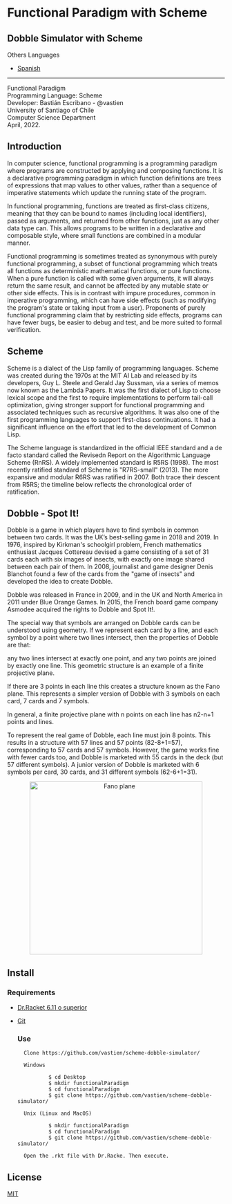 # Functional Paradigm with Scheme
## Dobble Simulator with Scheme

Others Languages

* [Spanish](https://github.com/vastien/scheme-dobble-simulator/edit/main/READMEes.md)

_________________________________________________________________
                  
Functional Paradigm                         
Programming Language: Scheme                              
Developer: Bastián Escribano - @vastien                      
University of Santiago of Chile                        
Computer Science Department                
April, 2022.                  
                
## Introduction
In computer science, functional programming is a programming paradigm where programs are constructed by applying and composing functions. It is a declarative programming paradigm in which function definitions are trees of expressions that map values to other values, rather than a sequence of imperative statements which update the running state of the program.        
                        
In functional programming, functions are treated as first-class citizens, meaning that they can be bound to names (including local identifiers), passed as arguments, and returned from other functions, just as any other data type can. This allows programs to be written in a declarative and composable style, where small functions are combined in a modular manner.                                                                
                                                    
Functional programming is sometimes treated as synonymous with purely functional programming, a subset of functional programming which treats all functions as deterministic mathematical functions, or pure functions. When a pure function is called with some given arguments, it will always return the same result, and cannot be affected by any mutable state or other side effects. This is in contrast with impure procedures, common in imperative programming, which can have side effects (such as modifying the program's state or taking input from a user). Proponents of purely functional programming claim that by restricting side effects, programs can have fewer bugs, be easier to debug and test, and be more suited to formal verification.
                                                                                                        

## Scheme
Scheme is a dialect of the Lisp family of programming languages. Scheme was created during the 1970s at the MIT AI Lab and released by its developers, Guy L. Steele and Gerald Jay Sussman, via a series of memos now known as the Lambda Papers. It was the first dialect of Lisp to choose lexical scope and the first to require implementations to perform tail-call optimization, giving stronger support for functional programming and associated techniques such as recursive algorithms. It was also one of the first programming languages to support first-class continuations. It had a significant influence on the effort that led to the development of Common Lisp.                                                    
                                                    
The Scheme language is standardized in the official IEEE standard and a de facto standard called the Revisedn Report on the Algorithmic Language Scheme (RnRS). A widely implemented standard is R5RS (1998). The most recently ratified standard of Scheme is "R7RS-small" (2013). The more expansive and modular R6RS was ratified in 2007. Both trace their descent from R5RS; the timeline below reflects the chronological order of ratification.                                                    
                                                                                                        
## Dobble - Spot It!
Dobble is a game in which players have to find symbols in common between two cards. It was the UK’s best-selling game in 2018 and 2019.
In 1976, inspired by Kirkman's schoolgirl problem, French mathematics enthusiast Jacques Cottereau devised a game consisting of a set of 31 cards each with six images of insects, with exactly one image shared between each pair of them. In 2008, journalist and game designer Denis Blanchot found a few of the cards from the "game of insects" and developed the idea to create Dobble.                                                    
                                                    
Dobble was released in France in 2009, and in the UK and North America in 2011 under Blue Orange Games. In 2015, the French board game company Asmodee acquired the rights to Dobble and Spot It!.
                                                    
The special way that symbols are arranged on Dobble cards can be understood using geometry. If we represent each card by a line, and each symbol by a point where two lines intersect, then the properties of Dobble are that:
                                                                                                        
any two lines intersect at exactly one point, and
any two points are joined by exactly one line.
This geometric structure is an example of a finite projective plane.

If there are 3 points in each line this creates a structure known as the Fano plane. This represents a simpler version of Dobble with 3 symbols on each card, 7 cards and 7 symbols.

In general, a finite projective plane with n points on each line has n2-n+1 points and lines.

To represent the real game of Dobble, each line must join 8 points. This results in a structure with 57 lines and 57 points (82-8+1=57), corresponding to 57 cards and 57 symbols. However, the game works fine with fewer cards too, and Dobble is marketed with 55 cards in the deck (but 57 different symbols). A junior version of Dobble is marketed with 6 symbols per card, 30 cards, and 31 different symbols (62-6+1=31).

<p align="center">
<img width="400" src="https://i.postimg.cc/qvbwfjTm/Fplane.png" alt="Fano plane">
</p>


## Install

### Requirements
* [Dr.Racket 6.11 o superior](https://download.racket-lang.org/)         
* [Git](https://git-scm.com/downloads)

  ### Use

        Clone https://github.com/vastien/scheme-dobble-simulator/
        
        Windows
        
                $ cd Desktop
                $ mkdir functionalParadigm
                $ cd functionalParadigm
                $ git clone https://github.com/vastien/scheme-dobble-simulator/
                
        Unix (Linux and MacOS) 
        
                $ mkdir functionalParadigm
                $ cd functionalParadigm
                $ git clone https://github.com/vastien/scheme-dobble-simulator/

        Open the .rkt file with Dr.Racke. Then execute.
        
## License
[MIT](https://choosealicense.com/licenses/mit/)

